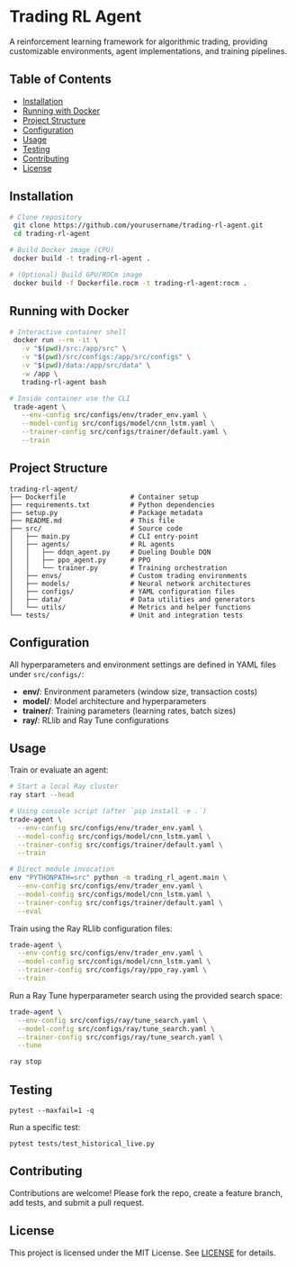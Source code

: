 # Trading RL Agent

A reinforcement learning framework for algorithmic trading, providing customizable environments, agent implementations, and training pipelines.

## Table of Contents

- [Installation](#installation)
- [Running with Docker](#running-with-docker)
- [Project Structure](#project-structure)
- [Configuration](#configuration)
- [Usage](#usage)
- [Testing](#testing)
- [Contributing](#contributing)
- [License](#license)

## Installation

```bash
# Clone repository
 git clone https://github.com/yourusername/trading-rl-agent.git
 cd trading-rl-agent

# Build Docker image (CPU)
 docker build -t trading-rl-agent .

# (Optional) Build GPU/ROCm image
 docker build -f Dockerfile.rocm -t trading-rl-agent:rocm .
```

## Running with Docker

```bash
# Interactive container shell
 docker run --rm -it \
   -v "$(pwd)/src:/app/src" \
   -v "$(pwd)/src/configs:/app/src/configs" \
   -v "$(pwd)/data:/app/src/data" \
   -w /app \
   trading-rl-agent bash

# Inside container use the CLI
 trade-agent \
   --env-config src/configs/env/trader_env.yaml \
   --model-config src/configs/model/cnn_lstm.yaml \
   --trainer-config src/configs/trainer/default.yaml \
   --train
```

## Project Structure

```text
trading-rl-agent/
├── Dockerfile                # Container setup
├── requirements.txt          # Python dependencies
├── setup.py                  # Package metadata
├── README.md                 # This file
├── src/                      # Source code
│   ├── main.py               # CLI entry-point
│   ├── agents/               # RL agents
│   │   ├── ddqn_agent.py     # Dueling Double DQN
│   │   ├── ppo_agent.py      # PPO
│   │   └── trainer.py        # Training orchestration
│   ├── envs/                 # Custom trading environments
│   ├── models/               # Neural network architectures
│   ├── configs/              # YAML configuration files
│   ├── data/                 # Data utilities and generators
│   └── utils/                # Metrics and helper functions
└── tests/                    # Unit and integration tests
```

## Configuration

All hyperparameters and environment settings are defined in YAML files under `src/configs/`:

- **env/**: Environment parameters (window size, transaction costs)
- **model/**: Model architecture and hyperparameters
- **trainer/**: Training parameters (learning rates, batch sizes)
- **ray/**: RLlib and Ray Tune configurations

## Usage

Train or evaluate an agent:

```bash
# Start a local Ray cluster
ray start --head

# Using console script (after `pip install -e .`)
trade-agent \
  --env-config src/configs/env/trader_env.yaml \
  --model-config src/configs/model/cnn_lstm.yaml \
  --trainer-config src/configs/trainer/default.yaml \
  --train

# Direct module invocation
env "PYTHONPATH=src" python -m trading_rl_agent.main \
  --env-config src/configs/env/trader_env.yaml \
  --model-config src/configs/model/cnn_lstm.yaml \
  --trainer-config src/configs/trainer/default.yaml \
  --eval
```

Train using the Ray RLlib configuration files:

```bash
trade-agent \
  --env-config src/configs/env/trader_env.yaml \
  --model-config src/configs/model/cnn_lstm.yaml \
  --trainer-config src/configs/ray/ppo_ray.yaml \
  --train
```

Run a Ray Tune hyperparameter search using the provided search space:

```bash
trade-agent \
  --env-config src/configs/ray/tune_search.yaml \
  --model-config src/configs/ray/tune_search.yaml \
  --trainer-config src/configs/ray/tune_search.yaml \
  --tune
```

```bash
ray stop
```

## Testing

```pwsh
pytest --maxfail=1 -q
```

Run a specific test:

```pwsh
pytest tests/test_historical_live.py
```

## Contributing

Contributions are welcome! Please fork the repo, create a feature branch, add tests, and submit a pull request.

## License

This project is licensed under the MIT License. See [LICENSE](LICENSE) for details.
